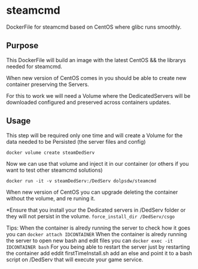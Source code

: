 # steamcmd
DockerFile for steamcmd based on CentOS where glibc runs smoothly.

## Purpose
This DockerFile will build an image with the latest CentOS && the librarys needed for steamcmd.

When new version of CentOS comes in you should be able to create new container preserving the Servers.

For this to work we will need a Volume where the DedicatedServers will be downloaded configured and preserved across containers updates.

## Usage
This step will be required only one time and will create a Volume for the data needed to be Persisted (the server files and config)
```
docker volume create steamDedServ
```

Now we can use that volume and inject it in our container (or others if you want to test other steamcmd solutions)
```
docker run -it -v steamDedServ:/DedServ dolpsdw/steamcmd
```

When new version of CentOS you can upgrade deleting the container without the volume, and re runing it.

*Ensure that you install your the Dedicated servers in /DedServ folder or they will not persist in the volume.
`force_install_dir /DedServ/csgo`

Tips:
When the container is alredy running the server to check how it goes you can `docker attach IDCONTAINER`
When the container is alredy running the server to open new bash and edit files you can `docker exec -it IDCONTAINER bash`
For you being able to restart the server just by restarting the container add eddit firstTimeInstall.sh add an else and point it to a bash script on /DedServ that will execute your game service.
